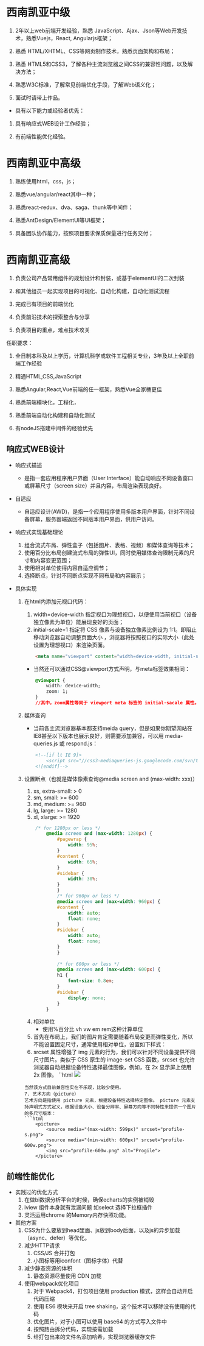 # 西南凯亚中级

1. 2年以上web前端开发经验，熟悉 JavaScript、Ajax、Json等Web开发技术，熟悉Vuejs，React, Angularjs框架；

2. 熟悉 HTML/XHTML、CSS等网页制作技术，熟悉页面架构和布局；

3. 熟悉 HTML5和CSS3，了解各种主流浏览器之间CSS的兼容性问题，以及解决方法；

4. 熟悉W3C标准，了解常见前端优化手段，了解Web语义化；

5. 面试时请带上作品。

+ 具有以下能力或经验者优先：

1. 具有响应式WEB设计工作经验；

2. 有前端性能优化经验。

# 西南凯亚中高级

1. 熟练使用html，css，js；

2. 熟悉vue/angular/react其中一种；

3. 熟悉react-redux、dva、saga、thunk等中间件；

4. 熟悉AntDesign/ElementUI等UI框架；

5. 具备团队协作能力，按照项目要求保质保量进行任务交付；


# 西南凯亚高级

1. 负责公司产品常用组件的规划设计和封装，或基于elementUI的二次封装

2. 和其他组员一起实现项目的可视化、自动化构建，自动化测试流程

3. 完成已有项目的前端优化

4. 负责前沿技术的探索整合与分享

5. 负责项目的重点，难点技术攻关
 
任职要求：

1. 全日制本科及以上学历，计算机科学或软件工程相关专业，3年及以上全职前端工作经验

2. 精通HTML,CSS,JavaScript

3. 熟悉Angular,React,Vue前端的任一框架，熟悉Vue全家桶更佳

4. 熟悉前端模块化，工程化，

5. 熟悉前端自动化构建和自动化测试

6. 有nodeJS搭建中间件的经验优先


## 响应式WEB设计

+  响应式描述 
    + 是指一套应用程序用户界面（User Interface）能自动响应不同设备窗口或屏幕尺寸（screen size）并且内容，布局渲染表现良好。

+ 自适应
    + 自适应设计(AWD)，是指一个应用程序使用多版本用户界面，针对不同设备屏幕，服务器端返回不同版本用户界面，供用户访问。



+ 响应式实现基础理论
    1. 组合流式布局、弹性盒子（包括图片、表格、视频）和媒体查询等技术；
    2. 使用百分比布局创建流式布局的弹性UI，同时使用媒体查询限制元素的尺寸和内容变更范围；
    3. 使用相对单位使得内容自适应调节；
    4. 选择断点，针对不同断点实现不同布局和内容展示；


+ 具体实现
    1. 在html内添加元视口代码：
        1. width=device-width 指定视口为理想视口，以便使用当前视口（设备独立像素为单位）能展现良好的页面；
        2. initial-scale=1 指定将 CSS 像素与设备独立像素比例设为 1:1。即阻止移动浏览器自动调整页面大小 ，浏览器将按照视口的实际大小（此处设置为理想视口）来渲染页面。

        ```html
            <meta name="viewport" content="width=device-width, initial-scale=1.0">
        ```

        + 当然还可以通过CSS@viewport方式声明，与meta标签效果相同：

        ```css
            @viewport {
                width: device-width;
                zoom: 1;
            }
            //其中，zoom属性等同于 viewport meta 标签的 initial-sacale 属性。
        ```

    2. 媒体查询
        + 当前各主流浏览器基本都支持meida query，但是如果你期望网站在IE8甚至以下版本也展示良好，则需要添加兼容，可以用 media-queries.js 或 respond.js：
        ```html
            <!--[if lt IE 9]>
                <script src="//css3-mediaqueries-js.googlecode.com/svn/trunk/css3-mediaqueries.js"></script>
            <![endif]-->
        ```

    3. 设置断点（也就是媒体像素查询@media screen and (max-width: xxx)）
        1. xs, extra-small: > 0
        2. sm, small: >= 600
        3. md, medium: >= 960
        4. lg, large: >= 1280
        5. xl, xlarge: >= 1920
        ```css
            /* for 1280px or less */
                @media screen and (max-width: 1280px) {
                    #pagewrap {
                        width: 95%;
                    }
                    #content {
                        width: 65%;
                    }
                    #sidebar {
                        width: 30%;
                    }
                    }
                    /* for 960px or less */
                    @media screen and (max-width: 960px) {
                    #content {
                        width: auto;
                        float: none;
                    }
                    #sidebar {
                        width: auto;
                        float: none;
                    }
                    }
                    
                    /* for 600px or less */
                    @media screen and (max-width: 600px) {
                    h1 {
                        font-size: 0.8em;
                    }
                    #sidebar {
                        display: none;
                    }
                }
        ```
        4. 相对单位
            + 使用%百分比 vh vw em rem这种计算单位
        5. 首先在布局上，我们的图片肯定需要随着布局变更而弹性变化，所以不能设置固定尺寸，通常使用相对单位，设置如下样式：
        6. srcset 属性增强了 img 元素的行为，我们可以针对不同设备提供不同尺寸图片。类似于 CSS 原生的 image-set CSS 函数，srcset 也允许浏览器自动根据设备特性选择最佳图像，例如，在 2x 显示屏上使用 2x 图像。
        ``html
            <img src="photo.png" srcset="photo@2x.png 2x" />
        ```
        当然该方式目前兼容性实在不乐观，比较少使用。
        7. 艺术方向（picture）
        艺术方向是指使用 picture 元素，根据设备特性选择特定图像。 picture 元素支持声明式方式定义，根据设备大小、设备分辨率、屏幕方向等不同特性来提供一个图片的多尺寸版本：
        ```html
            <picture>
                <source media="(max-width: 599px)" srcset="profile-s.png">
                <source media="(min-width: 600px)" srcset="profile-600w.png">
                <img src="profile-600w.png" alt="Progile">
            </picture>
        ```
## 前端性能优化
+ 实践过的优化方式
    1. 在做bi数据分析平台的时候，确保echarts的实例被销毁
    2. iview 组件本身就有泄漏问题 如select 选择下拉框插件
    3. 灵活运用chrome 的Memory内存快照功能。
+ 其他方案
    1. CSS为什么要放到head里面、js放到body后面，以及js的异步加载（async、defer）等优化。
    2. 减少HTTP请求 
        1. CSS/JS 合并打包
        2. 小图标等用iconfont（图标字体）代替
    3. 减少静态资源的体积
        1. 静态资源尽量使用 CDN 加载
    4. 使用webpack优化项目 
        1. 对于 Webpack4，打包项目使用 production 模式，这样会自动开启代码压缩
        2. 使用 ES6 模块来开启 tree shaking，这个技术可以移除没有使用的代码
        3. 优化图片，对于小图可以使用 base64 的方式写入文件中
        4. 按照路由拆分代码，实现按需加载
        5. 给打包出来的文件名添加哈希，实现浏览器缓存文件

